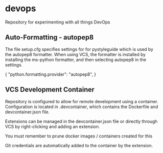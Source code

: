 # devops
Repository for experimenting with all things DevOps

## Auto-Formatting - autopep8

The file setup.cfg specifies settings for for pystyleguide which is used by the autopep8 formatter. When using VCS, the formatter is installed by installing the ms-python formatter, and then selecting autopep8 in the settings.

{
    "python.formatting.provider": "autopep8",
}

## VCS Development Container

Repository is configured to allow for remote development using a container. Configuration is located in .devcontainer, which contains the Dockerfile and devcontainer.json file.

Extensions can be managed in the devcontainer.json file or directly through VCS by right-clicking and adding an extension.

You must remember to prune docker images / containers created for this

Git credentials are automatically added to the container by the extension.

